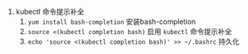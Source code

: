 1. kubectl 命令提示补全
	1. `yum install bash-completion` 安装bash-completion
	2. `source <(kubectl completion bash)` 启用 `kubectl` 命令提示补全
	3. `echo 'source <(kubectl completion bash)' >> ~/.bashrc` 持久化
	